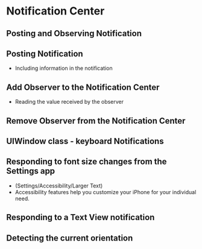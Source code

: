 # Notification Center

## Posting and Observing Notification

## Posting Notification
- Including information in the notification

## Add Observer to the Notification Center
- Reading the value received by the observer

## Remove Observer from the Notification Center

## UIWindow class - keyboard Notifications

## Responding to font size changes from the Settings app
- (Settings/Accessibility/Larger Text)
- Accessibility features help you customize your iPhone for your individual need.

## Responding to a Text View notification

## Detecting the current orientation
